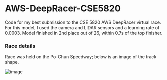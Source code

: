 # AWS-DeepRacer-CSE5820
Code for my best submission to the CSE 5820 AWS DeepRacer virtual race. For this model, I used the camera and LIDAR sensors and a learning rate of 0.0003. Model finished in 2nd place out of 26, within 0.7s of the top finisher.

### Race details
Race was held on the Po-Chun Speedway; below is an image of the track shape.

![image](https://github.com/rcj1/AWS-DeepRacer-CSE5820/assets/77995559/c2ffcf8c-cb51-4245-b57a-93e391d0a299)
